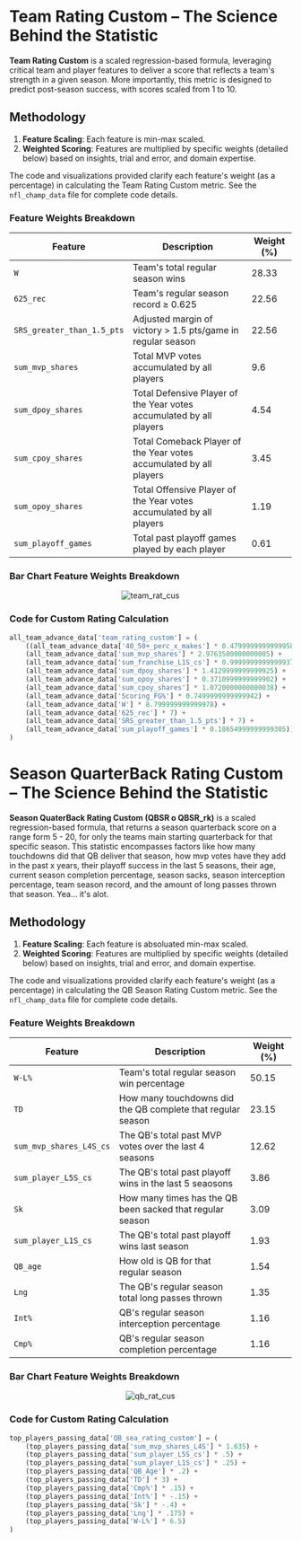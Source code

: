 # Team Rating Custom – The Science Behind the Statistic

**Team Rating Custom** is a scaled regression-based formula, leveraging critical team and player features to deliver a score that reflects a team's strength in a given season. More importantly, this metric is designed to predict post-season success, with scores scaled from 1 to 10.

## Methodology

1. **Feature Scaling**: Each feature is min-max scaled.
2. **Weighted Scoring**: Features are multiplied by specific weights (detailed below) based on insights, trial and error, and domain expertise.

The code and visualizations provided clarify each feature's weight (as a percentage) in calculating the Team Rating Custom metric. See the `nfl_champ_data` file for complete code details.

### Feature Weights Breakdown

| Feature                           | Description                                                                                       | Weight (%) |
|-----------------------------------|---------------------------------------------------------------------------------------------------|------------|
| `W`                               | Team's total regular season wins                                                                  | 28.33      |
| `625_rec`                         | Team's regular season record ≥ 0.625                                                              | 22.56      |
| `SRS_greater_than_1.5_pts`        | Adjusted margin of victory > 1.5 pts/game in regular season                                      | 22.56      |
| `sum_mvp_shares`                  | Total MVP votes accumulated by all players                                                        | 9.6        |
| `sum_dpoy_shares`                 | Total Defensive Player of the Year votes accumulated by all players                               | 4.54       |
| `sum_cpoy_shares`                 | Total Comeback Player of the Year votes accumulated by all players                                | 3.45       |
| `sum_opoy_shares`                 | Total Offensive Player of the Year votes accumulated by all players                               | 1.19       |
| `sum_playoff_games`               | Total past playoff games played by each player                                                    | 0.61       |

### Bar Chart Feature Weights Breakdown

<div align="center">
  <img src="https://github.com/user-attachments/assets/76efcff1-8068-45e5-a402-a3c281e798cf" alt="team_rat_cus">
</div>

### Code for Custom Rating Calculation

```python
all_team_advance_data['team_rating_custom'] = (
    ((all_team_advance_data['40_50+_perc_x_makes'] * 0.4799999999999958) +
    (all_team_advance_data['sum_mvp_shares'] * 2.9763500000000005) +
    (all_team_advance_data['sum_franchise_L1S_cs'] * 0.9999999999999937) +
    (all_team_advance_data['sum_dpoy_shares'] * 1.4129999999999925) +
    (all_team_advance_data['sum_opoy_shares'] * 0.3710999999999902) +
    (all_team_advance_data['sum_cpoy_shares'] * 1.0720000000000038) +
    (all_team_advance_data['Scoring_FG%'] * 0.7499999999999942) +
    (all_team_advance_data['W'] * 8.799999999999978) +
    (all_team_advance_data['625_rec'] * 7) +
    (all_team_advance_data['SRS_greater_than_1.5_pts'] * 7) + 
    (all_team_advance_data['sum_playoff_games'] * 0.18654999999999305)) / 3
)
```

# Season QuarterBack Rating Custom – The Science Behind the Statistic

**Season QuaterBack Rating Custom (QBSR o QBSR_rk)** is a scaled regression-based formula, that returns a season quarterback score on a range form 5 - 20, for only the teams main starting quarterback for that specific season. This statistic encompasses factors like how many touchdowns did that QB deliver that season, how mvp votes have they add in the past x years, their playoff success in the last 5 seasons, their age, current season completion percentage, season sacks, season interception percentage, team season record, and the amount of long passes thrown that season. Yea... it's alot.

## Methodology

1. **Feature Scaling**: Each feature is absoluated min-max scaled.
2. **Weighted Scoring**: Features are multiplied by specific weights (detailed below) based on insights, trial and error, and domain expertise.

The code and visualizations provided clarify each feature's weight (as a percentage) in calculating the QB Season Rating Custom metric. See the `nfl_champ_data` file for complete code details.

### Feature Weights Breakdown

| Feature                           | Description                                                                                       | Weight (%) |
|-----------------------------------|---------------------------------------------------------------------------------------------------|------------|
| `W-L%`                               | Team's total regular season win percentage                                                              | 50.15      |
| `TD`                         | How many touchdowns did the QB complete that regular season                                                          | 23.15      |
| `sum_mvp_shares_L4S_cs`        | The QB's total past MVP votes over the last 4 seasons                                | 12.62      |
| `sum_player_L5S_cs`                  | The QB's total past playoff wins in the last 5 seaosons                                                       | 3.86        |
| `Sk`                 | How many times has the QB been sacked that regular season                             | 3.09       |
| `sum_player_L1S_cs`                 | The QB's total past playoff wins last season                                 | 1.93       |
| `QB_age`                 | How old is QB for that regular season                                 | 1.54       |
| `Lng`                 | The QB's regular season total long passes thrown                              | 1.35       |
| `Int%`                 | QB's regular season interception percentage                               | 1.16       |
| `Cmp%`               | QB's regular season completion percentage                                                | 1.16       |

### Bar Chart Feature Weights Breakdown

<div align="center">
  <img src="https://github.com/user-attachments/assets/5ea668b8-2cd3-4e27-90ce-be5266ee6618" alt="qb_rat_cus">
</div>

### Code for Custom Rating Calculation

```python
top_players_passing_data['QB_sea_rating_custom'] = (
    (top_players_passing_data['sum_mvp_shares_L4S'] * 1.635) +
    (top_players_passing_data['sum_player_L5S_cs'] * .5) +
    (top_players_passing_data['sum_player_L1S_cs'] * .25) +
    (top_players_passing_data['QB_Age'] * .2) +
    (top_players_passing_data['TD'] * 3) +
    (top_players_passing_data['Cmp%'] * .15) +
    (top_players_passing_data['Int%'] * -.15) +
    (top_players_passing_data['Sk'] * -.4) + 
    (top_players_passing_data['Lng'] * .175) +
    (top_players_passing_data['W-L%'] * 6.5) 
)
```
